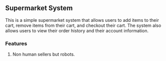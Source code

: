 ## Supermarket System

This is a simple supermarket system that allows users to add items to their cart, remove items from their cart, and checkout their cart. The system also allows users to view their order history and their account information.


### Features

1. Non human sellers but robots.